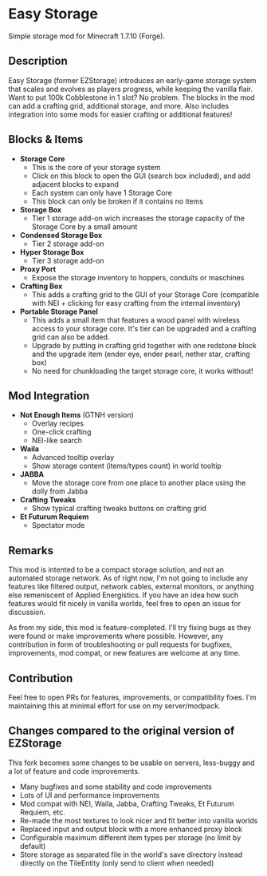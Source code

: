 # Easy Storage

Simple storage mod for Minecraft 1.7.10 (Forge).

## Description

Easy Storage (former EZStorage) introduces an early-game storage system that scales and evolves as players progress, while keeping the vanilla flair. Want to put 100k Cobblestone in 1 slot? No problem. The blocks in the mod can add a crafting grid, additional storage, and more. Also includes integration into some mods for easier crafting or additional features!
 
## Blocks & Items

- **Storage Core**
  - This is the core of your storage system
  - Click on this block to open the GUI (search box included), and add adjacent blocks to expand
  - Each system can only have 1 Storage Core
  - This block can only be broken if it contains no items
- **Storage Box**
  - Tier 1 storage add-on wich increases the storage capacity of the Storage Core by a small amount
- **Condensed Storage Box**
  - Tier 2 storage add-on
- **Hyper Storage Box**
  - Tier 3 storage add-on
- **Proxy Port**
  - Expose the storage inventory to hoppers, conduits or maschines
- **Crafting Box**
  - This adds a crafting grid to the GUI of your Storage Core (compatible with NEI + clicking for easy crafting from the internal inventory)
- **Portable Storage Panel**
  - This adds a small item that features a wood panel with wireless access to your storage core. It's tier can be upgraded and a crafting grid can also be added.
  - Upgrade by putting in crafting grid together with one redstone block and the upgrade item (ender eye, ender pearl, nether star, crafting box)
  - No need for chunkloading the target storage core, it works without!

## Mod Integration

- **Not Enough Items** (GTNH version)
  - Overlay recipes
  - One-click crafting
  - NEI-like search
- **Waila**
  - Advanced tooltip overlay
  - Show storage content (items/types count) in world tooltip
- **JABBA**
  - Move the storage core from one place to another place using the dolly from Jabba
- **Crafting Tweaks**
  - Show typical crafting tweaks buttons on crafting grid
- **Et Futurum Requiem**
  - Spectator mode

## Remarks

This mod is intented to be a compact storage solution, and not an automated storage network. As of right now, I'm not going to include any features like filtered output, network cables, external monitors, or anything else remeniscent of Applied Energistics. If you have an idea how such features would fit nicely in vanilla worlds, feel free to open an issue for discussion.

As from my side, this mod is feature-completed. I'll try fixing bugs as they were found or make improvements where possible. However, any contribution in form of troubleshooting or pull requests for bugfixes, improvements, mod compat, or new features are welcome at any time.

## Contribution

Feel free to open PRs for features, improvements, or compatibility fixes. I'm maintaining this at minimal effort for use on my server/modpack.

## Changes compared to the original version of EZStorage

This fork becomes some changes to be usable on servers, less-buggy and a lot of feature and code improvements.

- Many bugfixes and some stability and code improvements
- Lots of UI and performance improvements
- Mod compat with NEI, Waila, Jabba, Crafting Tweaks, Et Futurum Requiem, etc.
- Re-made the most textures to look nicer and fit better into vanilla worlds
- Replaced input and output block with a more enhanced proxy block
- Configurable maximum different item types per storage (no limit by default)
- Store storage as separated file in the world's save directory instead directly on the TileEntity (only send to client when needed)
